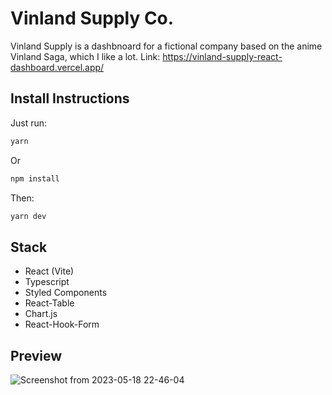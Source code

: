 # Vinland Supply Co.

Vinland Supply is a dashbnoard for a fictional company based on the anime Vinland Saga, which I like a lot.
Link: https://vinland-supply-react-dashboard.vercel.app/

## Install Instructions

Just run: 

```sh
yarn
```
Or
```sh
npm install
```

Then:
```sh
yarn dev
```

## Stack
<ul>
  <li> React (Vite)
  <li> Typescript
  <li> Styled Components
  <li> React-Table
  <li> Chart.js
  <li> React-Hook-Form
</ul>

## Preview

![Screenshot from 2023-05-18 22-46-04](https://github.com/GabrielSouzaCosta/vinland-supply-react-dashboard/assets/79537042/aaaadc54-5345-4738-9def-0a5e28df51ac)
